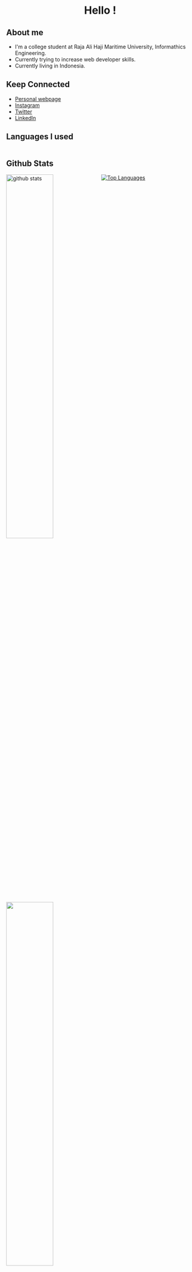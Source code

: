 <h1 align="center">  Hello ! </h1>


## 	 About me
- I'm a college student at Raja Ali Haji Maritime University, Informathics Engineering.
- Currently trying to increase web developer skills.  
- Currently living in Indonesia.

## Keep Connected
- [Personal webpage](https://arifian853.github.io) 
- [Instagram](https://www.instagram.com/arifiansaputra_/)
- [Twitter](https://twitter.com/ArifianSaputra1)
- [LinkedIn](https://www.linkedin.com/in/arifian-saputra-08135a178/)

## Languages I used

<img alt="" src="https://img.shields.io/badge/-HTML-e36120?logo=html&logoColor=black&style=for-the-badge">



## Github Stats
<img src="https://github-readme-stats.vercel.app/api?username=arifian853&show_icons=true&theme=tokyonight" alt="github stats" width="50%" align="left"/>
<img src="https://github-readme-streak-stats.herokuapp.com/?user=arifian853&theme=dark" width="50%" align="left">

[![Top Languages](https://github-readme-stats.vercel.app/api/top-langs/?username=arifian853&layout=compact)](https://github.com/anuraghazra/github-readme-stats)

